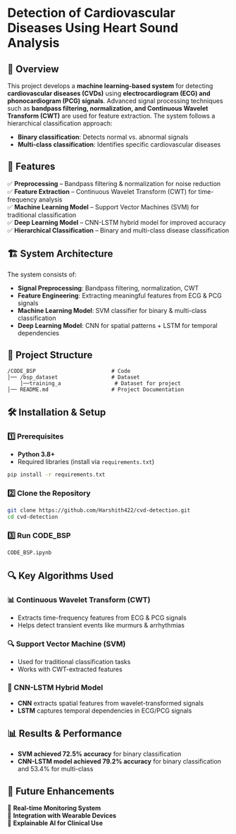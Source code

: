 # Detection of Cardiovascular Diseases Using Heart Sound Analysis  

## 📌 Overview  
This project develops a **machine learning-based system** for detecting **cardiovascular diseases (CVDs)** using **electrocardiogram (ECG) and phonocardiogram (PCG) signals**. Advanced signal processing techniques such as **bandpass filtering, normalization, and Continuous Wavelet Transform (CWT)** are used for feature extraction. The system follows a hierarchical classification approach:  
- **Binary classification**: Detects normal vs. abnormal signals  
- **Multi-class classification**: Identifies specific cardiovascular diseases  

## 🚀 Features  
✅ **Preprocessing** – Bandpass filtering & normalization for noise reduction  
✅ **Feature Extraction** – Continuous Wavelet Transform (CWT) for time-frequency analysis  
✅ **Machine Learning Model** – Support Vector Machines (SVM) for traditional classification  
✅ **Deep Learning Model** – CNN-LSTM hybrid model for improved accuracy  
✅ **Hierarchical Classification** – Binary and multi-class disease classification  

## 🏗️ System Architecture  
The system consists of:  
- **Signal Preprocessing**: Bandpass filtering, normalization, CWT  
- **Feature Engineering**: Extracting meaningful features from ECG & PCG signals  
- **Machine Learning Model**: SVM classifier for binary & multi-class classification  
- **Deep Learning Model**: CNN for spatial patterns + LSTM for temporal dependencies  

## 📜 Project Structure  
```
/CODE_BSP                        # Code
│── /bsp_dataset                 # Dataset
    │──training_a                 # Dataset for project 
│── README.md                    # Project Documentation
```

## 🛠️ Installation & Setup  

### 1️⃣ Prerequisites  
- **Python 3.8+**  
- Required libraries (install via `requirements.txt`)  
```bash
pip install -r requirements.txt
```

### 2️⃣ Clone the Repository  
```bash
git clone https://github.com/Harshith422/cvd-detection.git
cd cvd-detection
```

### 3️⃣ Run CODE_BSP
```bash
CODE_BSP.ipynb
```

## 🔍 Key Algorithms Used  
### 📊 Continuous Wavelet Transform (CWT)  
- Extracts time-frequency features from ECG & PCG signals  
- Helps detect transient events like murmurs & arrhythmias  

### 🔍 Support Vector Machine (SVM)  
- Used for traditional classification tasks  
- Works with CWT-extracted features  

### 🔮 CNN-LSTM Hybrid Model  
- **CNN** extracts spatial features from wavelet-transformed signals  
- **LSTM** captures temporal dependencies in ECG/PCG signals  

## 📊 Results & Performance  
- **SVM achieved 72.5% accuracy** for binary classification  
- **CNN-LSTM model achieved 79.2% accuracy** for binary classification and 53.4% for multi-class  

## 📄 Future Enhancements  
🔹 **Real-time Monitoring System**  
🔹 **Integration with Wearable Devices**  
🔹 **Explainable AI for Clinical Use**  
